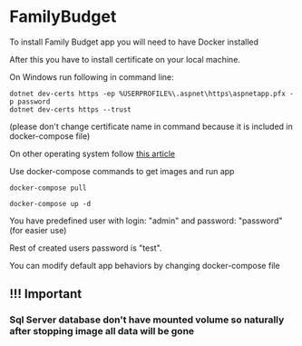 # FamilyBudget

To install Family Budget app you will need to have Docker installed

After this you have to install certificate on your local machine.

On Windows run following in command line:
```
dotnet dev-certs https -ep %USERPROFILE%\.aspnet\https\aspnetapp.pfx -p password
dotnet dev-certs https --trust
```

(please don't change certificate name in command because it is included in docker-compose file)

On other operating system follow [this article](https://learn.microsoft.com/en-us/aspnet/core/security/docker-https?view=aspnetcore-7.0)

Use docker-compose commands to get images and run app
```
docker-compose pull

docker-compose up -d
```

You have predefined user with login: "admin" and password: "password" (for easier use)

Rest of created users password is "test".

You can modify default app behaviors by changing docker-compose file


## !!! Important
### Sql Server database don't have mounted volume so naturally after stopping image all data will be gone